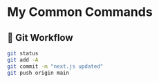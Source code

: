 # My Common Commands

## 🚀 Git Workflow
```bash
git status
git add -A
git commit -m "next.js updated"
git push origin main


